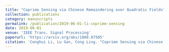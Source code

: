 ```yaml
---
title: "Coprime Sensing via Chinese Remaindering over Quadratic Fields"
collection: publications
category: manuscripts
permalink: /publication/2019-06-01-li-coprime-sensing
date: 2019-06-01
venue: 'IEEE Trans. Signal Processing'
paperurl: 'https://arxiv.org/abs/1808.07505'
citation: 'Conghui Li, Lu Gan, Cong Ling. "Coprime Sensing via Chinese Remaindering over Quadratic Fields," <a href="https://arxiv.org/abs/1808.07505">Part I</a>, <a href="https://arxiv.org/abs/1808.07511">Part II</a>, <i>IEEE Trans. Signal Processing</i>, vol. 67, pp. 2898-2910, 2911-2922, June 2019.'
---
```

